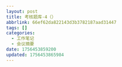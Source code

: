 ```yaml
---
layout: post
title: 考核题库-4（）
abbrlink: 66ef62da822143d3b3782187aad31447
tags: []
categories:
  - 工作笔记
  - 会议摘要
date: 1756453859200
updated: 1756453865984
---
```

